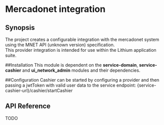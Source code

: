 # Mercadonet integration

## Synopsis

The project creates a configurable integration with the mercadonet system using the MNET API (unknown version) specification.</br>
This provider integration is intended for use within the Lithium application suite.

##Installation
This module is dependent on the **service-domain**, **service-cashier** and **ui_network_admin** modules and their dependencies.

##Configuration
Cashier can be started by configuring a provider and then passing a jwtToken with valid user data to the service endpoint:
{service-cashier-url}/cashier/startCashier

## API Reference
TODO
